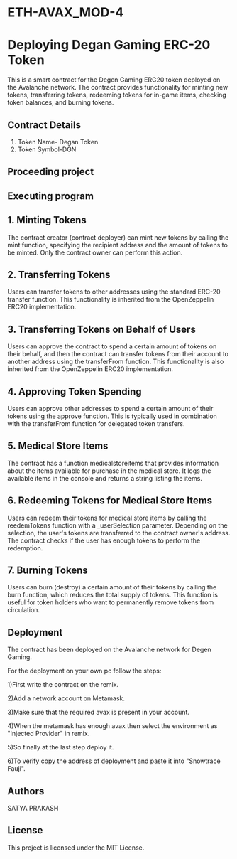 # ETH-AVAX_MOD-4
# Deploying Degan Gaming ERC-20 Token

This is a smart contract for the Degen Gaming ERC20 token deployed on the Avalanche network. The contract provides functionality for minting new tokens, transferring tokens, redeeming tokens for in-game items, checking token balances, and burning tokens.

## Contract Details
1. Token Name- Degan Token
2. Token Symbol-DGN
   
## Proceeding project
## Executing program

## 1. Minting Tokens

The contract creator (contract deployer) can mint new tokens by calling the mint function, specifying the recipient address and the amount of tokens to be minted. Only the contract owner can perform this action.

## 2. Transferring Tokens

Users can transfer tokens to other addresses using the standard ERC-20 transfer function. This functionality is inherited from the OpenZeppelin ERC20 implementation.

## 3. Transferring Tokens on Behalf of Users

Users can approve the contract to spend a certain amount of tokens on their behalf, and then the contract can transfer tokens from their account to another address using the transferFrom function. This functionality is also inherited from the OpenZeppelin ERC20 implementation.

## 4. Approving Token Spending

Users can approve other addresses to spend a certain amount of their tokens using the approve function. This is typically used in combination with the transferFrom function for delegated token transfers.

## 5. Medical Store Items

The contract has a function medicalstoreitems that provides information about the items available for purchase in the medical store. It logs the available items in the console and returns a string listing the items.

## 6. Redeeming Tokens for Medical Store Items

Users can redeem their tokens for medical store items by calling the reedemTokens function with a _userSelection parameter. Depending on the selection, the user's tokens are transferred to the contract owner's address. The contract checks if the user has enough tokens to perform the redemption.

## 7. Burning Tokens

Users can burn (destroy) a certain amount of their tokens by calling the burn function, which reduces the total supply of tokens. This function is useful for token holders who want to permanently remove tokens from circulation.

## Deployment

The contract has been deployed on the Avalanche network for Degen Gaming.

For the deployment on your own pc follow the steps:

1)First write the contract on the remix.

2)Add a network account on Metamask.

3)Make sure that the required avax is present in your account.

4)When the metamask has enough avax then select the environment as "Injected Provider" in remix.

5)So finally at the last step deploy it.

6)To verify copy the address of deployment and paste it into "Snowtrace Fauji".

## Authors
SATYA PRAKASH

## License
This project is licensed under the MIT License.
 

   
